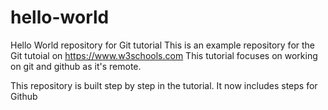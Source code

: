 # hello-world
Hello World repository for Git tutorial
This is an example repository for the Git tutoial on https://www.w3schools.com
This tutorial focuses on working on git and github as it's remote.

This repository is built step by step in the tutorial.
It now includes steps for Github
